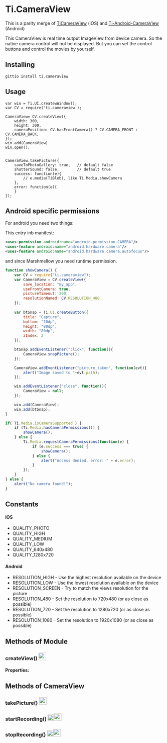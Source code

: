 Ti.CameraView
===========================================

This is a parity merge of [TiCameraView](https://github.com/k0sukey/TiCameraView) (iOS) and [Ti-Android-CameraView
](https://github.com/brownemint/Ti-Android-CameraView) (Android) 

This CameraView is real time output ImageView from device camera. So the native camera control will not be displayed. But you can set the control buttons and control the movies by yourself.

Installing
----------

```
gittio install ti.cameraview
```

Usage
-----

```
var win = Ti.UI.createwWindow();
var CV = require('ti.cameraview');

CameraView= CV.createView({
	width: 300,
	height: 300,
	cameraPosition: CV.hasFrontCamera() ? CV.CAMERA_FRONT : CV.CAMERA_BACK,
});
win.add(CameraView)
win.open();


CameraView.takePicture({
	saveToPhotoGallery: true,	// default false
	shutterSound: false,		// default true
	success: function(e){
		// e.media(TiBlob), like Ti.Media.showCamera
	},
	error: function(e){
	}
});
```

Android specific permissions
----------------------------

For android you need two things:

This entry inb manifest:

```xml
<uses-permission android:name="android.permission.CAMERA"/>
<uses-feature android:name="android.hardware.camera"/>
<uses-feature android:name="android.hardware.camera.autofocus"/>
```
and since Marshmellow you need runtime permission.

```javascript
function showCamera() {
	var CV = require("ti.cameraview");
	var CameraView = CV.createView({
		save_location: "my_app",
		useFrontCamera: true,
		pictureTimeout: 200,
		resolutionNamed: CV.RESOLUTION_480
	});
	
	var btSnap = Ti.UI.createButton({
		title: "Capture",
		bottom: "10dp",
		height: "80dp",
		width: "80dp",
		zIndex: 2
	});

	btSnap.addEventListener("click", function(){
		CameraView.snapPicture();
	});

	CameraView.addEventListener("picture_taken", function(evt){
		alert("Image saved to "+evt.path);
	});

	win.addEventListener("close", function(){
		CameraView = null;
	});

	win.add(CameraView);
	win.add(btSnap);
}

if( Ti.Media.isCameraSupported ) {
	if (Ti.Media.hasCameraPermissions()) {
	    showCamera();
	} else { 
	    Ti.Media.requestCameraPermissions(function(e) {
            if (e.success === true) {
                showCamera();
            } else {
                alert("Access denied, error: " + e.error);
            }
	    });
	}
} else {
	alert("No camera found!");
}
```

Constants
---------



#### iOS
- QUALITY_PHOTO 
- QUALITY_HIGH 
- QUALITY_MEDIUM 
- QUALITY_LOW 
- QUALITY_640x480 
- QUALITY_1280x720

#### Android 
- RESOLUTION_HIGH - Use the highest resolution available on the device
- RESOLUTION_LOW - Use the lowest resolution available on the device
- RESOLUTION_SCREEN - Try to match the views resolution for the picture
- RESOLUTION_480 - Set the resolution to 720x480 (or as close as possible)
- RESOLUTION_720 - Set the resolution to 1280x720 (or as close as possible)
- RESOLUTION_1080 - Set the resolution to 1920x1080 (or as close as possible)



Methods of Module
-----------------

### createView() <img src="http://envyandroid.com/content/images/2015/03/android3.png" width=24 />

#### Properties:



Methods of CameraView
--------------------

### takePicture() <img src="http://envyandroid.com/content/images/2015/03/android3.png" width=24 />


### startRecording() <img src="http://icons.iconarchive.com/icons/uiconstock/socialmedia/512/Apple-icon.png" width=20 /><img src="http://envyandroid.com/content/images/2015/03/android3.png" width=24 />

### stopRecording() <img src="http://icons.iconarchive.com/icons/uiconstock/socialmedia/512/Apple-icon.png" width=20 /><img src="http://envyandroid.com/content/images/2015/03/android3.png" width=24 />